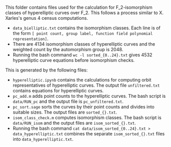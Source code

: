 This folder contains files used for the calculation for F_2-isomorphism classes of hyperelliptic curves over F_2. This follows a process similar to X. Xarles's genus 4 census computations.

- ```data_bielliptic.txt``` contains the isomorphism classes. Each line is of the form ```[ point count, group label, function field polynomial representation]```.
- There are 4134 isomorphism classes of hyperelliptic curves and the weighted count by the automorphism group is 2048.
- Running the bash command ```wc -l sorted_{0..24}.txt``` gives 4532 hyperelliptic curve equations before isomorphism checks.

This is generated by the following files:

- ```hyperelliptic.ipynb``` contains the calculations for computing orbit representatives of hyperelliptic curves. The output file ```unfiltered.txt``` contains equations for hyperelliptic curves.
- ```pc_add.m``` adds point counts to the hyperelliptic curves. The bash script is ```data/RUN_pc``` and the output file is ```pc_unfiltered.txt```.
- ```pc_sort.sage``` sorts the curves by their point counts and divides into suitable sizes. The output files are ```sorted_{}.txt```.
- ```isom_class_check.m``` computes isomorphism classes. The bash script is ```data/RUN_isom``` and the output files are ```isom_sorted_{}.txt```.
- Running the bash command ```cat data/isom_sorted_{0..24}.txt > data_hyperelliptic.txt``` combines the separate ```isom_sorted_{}.txt``` files into ```data_hyperelliptic.txt```.
